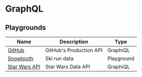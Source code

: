 # GraphQL

## Playgrounds

| Name | Description | Type |
|---|---|---|
|[GitHub](https://developer.github.com/v4/explorer/)|GitHub's Production API|GraphiQL|
|[Snowtooth](http://snowtooth.herokuapp.com/playground)|Ski run data|Playground|
|[Star Wars API](https://graphql.org/swapi-graphql/)|Star Wars Data API|GraphiQL|

